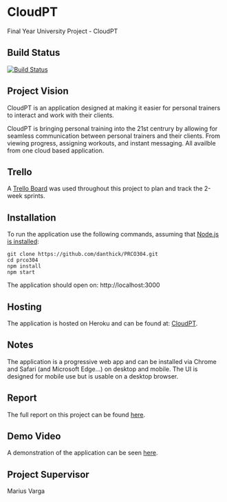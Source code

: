 # CloudPT
Final Year University Project - CloudPT

## Build Status
[![Build Status](https://travis-ci.com/danthick/PRCO304.svg?token=TxZAJ6udeP3cTDCTxJVG&branch=master)](https://travis-ci.com/danthick/PRCO304)

## Project Vision
CloudPT is an application designed at making it easier for personal trainers to interact and work with their clients.

CloudPT is bringing personal training into the 21st centrury by allowing for seamless communication between personal trainers and their clients. From viewing progress, assigning workouts, and instant messaging. All availble from one cloud based application.

## Trello
A [Trello Board](https://trello.com/b/64o70mwh/prco304-dan-thick-apps) was used throughout this project to plan and track the 2-week sprints.

## Installation
To run the application use the following commands, assuming that [Node.js is installed](https://nodejs.org/en/download/):

```
git clone https://github.com/danthick/PRCO304.git
cd prco304
npm install
npm start
```

The application should open on:
http://localhost:3000

## Hosting
The application is hosted on Heroku and can be found at: [CloudPT](https://cloudpt.me/).

## Notes
The application is a progressive web app and can be installed via Chrome and Safari (and Microsoft Edge...) on desktop and mobile.
The UI is designed for mobile use but is usable on a desktop browser.

## Report
The full report on this project can be found [here](https://github.com/danthick/PRCO304/blob/master/report.pdf).

## Demo Video
A demonstration of the application can be seen [here](https://www.youtube.com/watch?v=-jwZ912HSNw).

## Project Supervisor
Marius Varga
